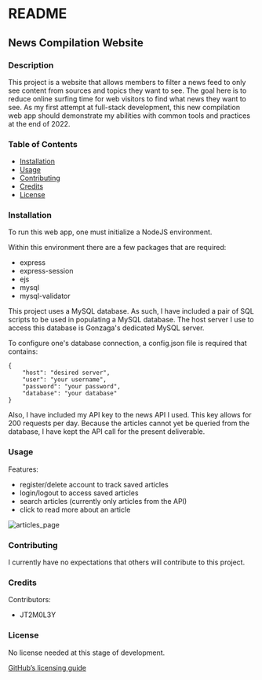 # README

<a name="title"></a>
## News Compilation Website

<a name="desc"></a>
### Description

This project is a website that allows members to filter a news feed to only see content from sources and topics they want to see. 
The goal here is to reduce online surfing time for web visitors to find what news they want to see.
As my first attempt at full-stack development, this new compilation web app should demonstrate my abilities with common tools and practices at the end of 2022.

<a name="table"></a>
### Table of Contents
- [Installation](#installation)
- [Usage](#usage)
- [Contributing](#contributing)
- [Credits](#credits)
- [License](#license)

<a name="install"></a>
### Installation

To run this web app, one must initialize a NodeJS environment.  

Within this environment there are a few packages that are required:
* express
* express-session
* ejs
* mysql
* mysql-validator

This project uses a MySQL database. As such, I have included a pair of SQL scripts to be used in populating a MySQL database. The host server I use to access this database is Gonzaga's dedicated MySQL server.

To configure one's database connection, a config.json file is required that contains:
```
{
    "host": "desired server",
    "user": "your username",
    "password": "your password",
    "database": "your database"
}
```

Also, I have included my API key to the news API I used. This key allows for 200 requests per day. Because the articles cannot yet be queried from the database, I have kept the API call for the present deliverable.

<a name="use"></a>
### Usage

Features:
- register/delete account to track saved articles
- login/logout to access saved articles
- search articles (currently only articles from the API)
- click to read more about an article

![articles_page](https://user-images.githubusercontent.com/67881240/205704385-fa568ff7-21ac-4cc0-bfbc-290696f67772.png)

<a name="cont"></a>
### Contributing

I currently have no expectations that others will contribute to this project.

<a name="cred"></a>
### Credits

Contributors: 
- JT2M0L3Y

<a name="licence"></a>
### License

No license needed at this stage of development.

[GitHub’s licensing guide](https://choosealicense.com/)
